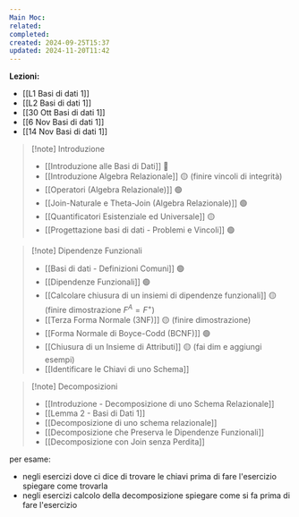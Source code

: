 ```yaml
---
Main Moc: 
related: 
completed: 
created: 2024-09-25T15:37
updated: 2024-11-20T11:42
---
```

**Lezioni:**
- [[L1 Basi di dati 1]]
- [[L2 Basi di dati 1]]
- [[30 Ott Basi di dati 1]]
- [[6 Nov Basi di dati 1]]
- [[14 Nov Basi di dati 1]]

>[!note] Introduzione
>- [[Introduzione alle Basi di Dati]] 🔴 
>- [[Introduzione Algebra Relazionale]] 🟡 (finire vincoli di integrità)
>- [[Operatori (Algebra Relazionale)]] 🟢
>- [[Join-Naturale e Theta-Join (Algebra Relazionale)]] 🟢
>- [[Quantificatori Esistenziale ed Universale]] 🟡
>- [[Progettazione basi di dati - Problemi e Vincoli]] 🟢

>[!note] Dipendenze Funzionali
>- [[Basi di dati - Definizioni Comuni]] 🟢
>- [[Dipendenze Funzionali]] 🟢
>- [[Calcolare chiusura di un insiemi di dipendenze funzionali]] 🟡 (finire dimostrazione $F^{A} = F^{+}$)
>- [[Terza Forma Normale (3NF)]] 🟡 (finire dimostrazione)
>- [[Forma Normale di Boyce-Codd (BCNF)]] 🟢
>- [[Chiusura di un Insieme di Attributi]] 🟡 (fai dim e aggiungi esempi)
>- [[Identificare le Chiavi di uno Schema]]

>[!note] Decomposizioni
>- [[Introduzione - Decomposizione di uno Schema Relazionale]]
>- [[Lemma 2 - Basi di Dati 1]]
>- [[Decomposizione di uno schema relazionale]]
>- [[Decomposizione che Preserva le Dipendenze Funzionali]]
>- [[Decomposizione con Join senza Perdita]]

per esame:
- negli esercizi dove ci dice di trovare le chiavi prima di fare l'esercizio spiegare come trovarla
- negli esercizi calcolo della decomposizione spiegare come si fa prima di fare l'esercizio
  
  